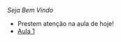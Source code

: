 *Seja Bem Vindo*

-  Prestem atenção na aula de hoje!
-  [Aula 1](https://www.youtube.com/watch?v=RKegZ1TiO28)
